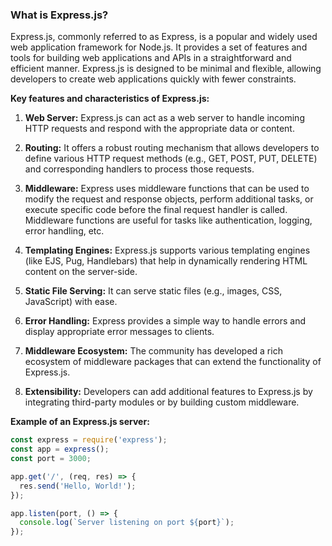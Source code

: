 ### What is Express.js?

Express.js, commonly referred to as Express, is a popular and widely used web application framework for Node.js. It provides a set of features and tools for building web applications and APIs in a straightforward and efficient manner. Express.js is designed to be minimal and flexible, allowing developers to create web applications quickly with fewer constraints.

**Key features and characteristics of Express.js:**

1. **Web Server:** Express.js can act as a web server to handle incoming HTTP requests and respond with the appropriate data or content.

2. **Routing:** It offers a robust routing mechanism that allows developers to define various HTTP request methods (e.g., GET, POST, PUT, DELETE) and corresponding handlers to process those requests.

3. **Middleware:** Express uses middleware functions that can be used to modify the request and response objects, perform additional tasks, or execute specific code before the final request handler is called. Middleware functions are useful for tasks like authentication, logging, error handling, etc.

4. **Templating Engines:** Express.js supports various templating engines (like EJS, Pug, Handlebars) that help in dynamically rendering HTML content on the server-side.

5. **Static File Serving:** It can serve static files (e.g., images, CSS, JavaScript) with ease.

6. **Error Handling:** Express provides a simple way to handle errors and display appropriate error messages to clients.

7. **Middleware Ecosystem:** The community has developed a rich ecosystem of middleware packages that can extend the functionality of Express.js.

8. **Extensibility:** Developers can add additional features to Express.js by integrating third-party modules or by building custom middleware.

**Example of an Express.js server:**

```javascript
const express = require('express');
const app = express();
const port = 3000;

app.get('/', (req, res) => {
  res.send('Hello, World!');
});

app.listen(port, () => {
  console.log(`Server listening on port ${port}`);
});
